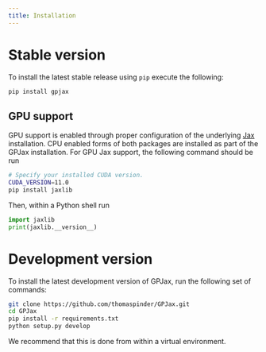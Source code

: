 ```yaml
---
title: Installation
---
```


# Stable version

To install the latest stable release using `pip` execute the following:

```bash
pip install gpjax
```

## GPU support

GPU support is enabled through proper configuration of the underlying
[Jax](https://github.com/google/jax) installation. CPU enabled forms of
both packages are installed as part of the GPJax installation. For GPU
Jax support, the following command should be run

```bash
# Specify your installed CUDA version.
CUDA_VERSION=11.0
pip install jaxlib
```

Then, within a Python shell run

```python
import jaxlib
print(jaxlib.__version__)
```

# Development version

To install the latest development version of GPJax, run the following
set of commands:

```bash
git clone https://github.com/thomaspinder/GPJax.git
cd GPJax
pip install -r requirements.txt
python setup.py develop
```

We recommend that this is done from within a virtual environment.
